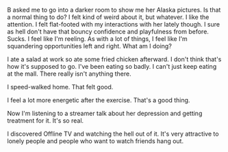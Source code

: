 B asked me to go into a darker room to show me her Alaska pictures. Is that a normal thing to do? I felt kind of weird about it, but whatever. I like the attention. I felt flat-footed with my interactions with her lately though. I sure as hell don't have that bouncy confidence and playfulness from before. Sucks. I feel like I'm reeling. As with a lot of things, I feel like I'm squandering opportunities left and right. What am I doing?

I ate a salad at work so ate some fried chicken afterward. I don't think that's how it's supposed to go. I've been eating so badly. I can't just keep eating at the mall. There really isn't anything there.

I speed-walked home. That felt good.

I feel a lot more energetic after the exercise. That's a good thing.

Now I'm listening to a streamer talk about her depression and getting treatment for it. It's so real.

I discovered Offline TV and watching the hell out of it. It's very attractive to lonely people and people who want to watch friends hang out.
